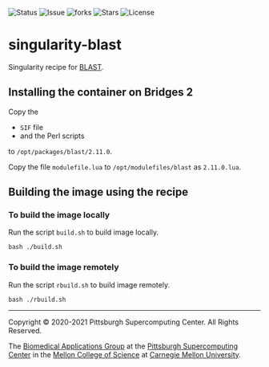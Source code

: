 ![Status](https://github.com/pscedu/singularity-blast/actions/workflows/main.yml/badge.svg)
![Issue](https://img.shields.io/github/issues/pscedu/singularity-blast)
![forks](https://img.shields.io/github/forks/pscedu/singularity-blast)
![Stars](https://img.shields.io/github/stars/pscedu/singularity-blast)
![License](https://img.shields.io/github/license/pscedu/singularity-blast)

# singularity-blast
Singularity recipe for [BLAST](https://blast.ncbi.nlm.nih.gov/Blast.cgi?CMD=Web&PAGE_TYPE=BlastDocs&DOC_TYPE=Download).

## Installing the container on Bridges 2
Copy the

* `SIF` file
* and the Perl scripts

to `/opt/packages/blast/2.11.0`.

Copy the file `modulefile.lua` to `/opt/modulefiles/blast` as `2.11.0.lua`.

## Building the image using the recipe
### To build the image locally
Run the script `build.sh` to build image locally.

```
bash ./build.sh
```

### To build the image remotely
Run the script `rbuild.sh` to build image remotely.

```
bash ./rbuild.sh
```

---
Copyright © 2020-2021 Pittsburgh Supercomputing Center. All Rights Reserved.

The [Biomedical Applications Group](https://www.psc.edu/biomedical-applications/) at the [Pittsburgh Supercomputing
Center](http://www.psc.edu) in the [Mellon College of Science](https://www.cmu.edu/mcs/) at [Carnegie Mellon University](http://www.cmu.edu).
